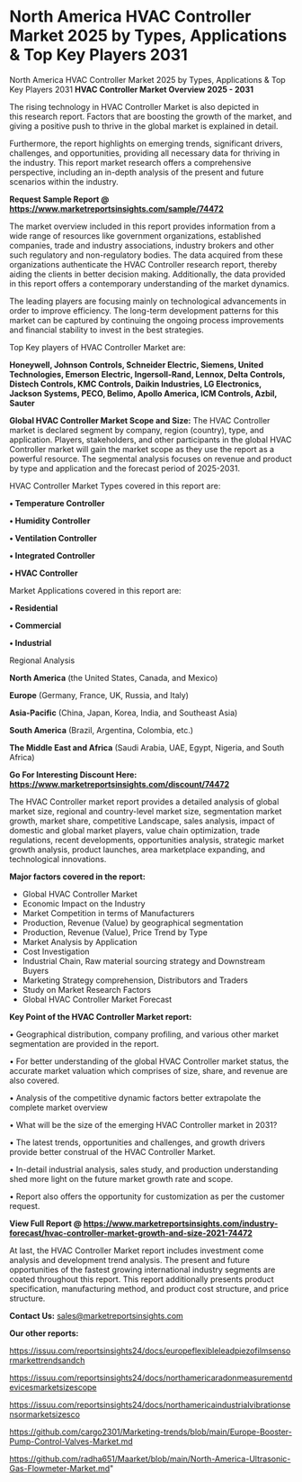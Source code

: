 # North America HVAC Controller Market 2025 by Types, Applications & Top Key Players 2031
North America HVAC Controller Market 2025 by Types, Applications & Top Key Players 2031
<Strong> HVAC Controller Market Overview 2025 - 2031</strong>

The rising technology in HVAC Controller Market is also depicted in this research report. Factors that are boosting the growth of the market, and giving a positive push to thrive in the global market is explained in detail.

Furthermore, the report highlights on emerging trends, significant drivers, challenges, and opportunities, providing all necessary data for thriving in the industry. This report market research offers a comprehensive perspective, including an in-depth analysis of the present and future scenarios within the industry.

<strong>Request Sample Report @ <a href=https://www.marketreportsinsights.com/sample/74472>https://www.marketreportsinsights.com/sample/74472</a></strong>

The market overview included in this report provides information from a wide range of resources like government organizations, established companies, trade and industry associations, industry brokers and other such regulatory and non-regulatory bodies. The data acquired from these organizations authenticate the HVAC Controller research report, thereby aiding the clients in better decision making. Additionally, the data provided in this report offers a contemporary understanding of the market dynamics.

The leading players are focusing mainly on technological advancements in order to improve efficiency. The long-term development patterns for this market can be captured by continuing the ongoing process improvements and financial stability to invest in the best strategies.

Top Key players of HVAC Controller Market are:

<strong>Honeywell, Johnson Controls, Schneider Electric, Siemens, United Technologies, Emerson Electric, Ingersoll-Rand, Lennox, Delta Controls, Distech Controls, KMC Controls, Daikin Industries, LG Electronics, Jackson Systems, PECO, Belimo, Apollo America, ICM Controls, Azbil, Sauter</strong>

<strong><b>Global HVAC Controller Market Scope and Size:</b></strong>
The HVAC Controller market is declared segment by company, region (country), type, and application. Players, stakeholders, and other participants in the global HVAC Controller market will gain the market scope as they use the report as a powerful resource. The segmental analysis focuses on revenue and product by type and application and the forecast period of 2025-2031.

HVAC Controller Market Types covered in this report are:

<strong>• Temperature Controller

• Humidity Controller

• Ventilation Controller

• Integrated Controller

• HVAC Controller</strong>

Market Applications covered in this report are:

<strong>• Residential

• Commercial

• Industrial</strong> 

Regional Analysis

<strong>North America</strong> (the United States, Canada, and Mexico)

<strong>Europe</strong> (Germany, France, UK, Russia, and Italy)

<strong>Asia-Pacific</strong> (China, Japan, Korea, India, and Southeast Asia)

<strong>South America</strong> (Brazil, Argentina, Colombia, etc.)

<strong>The Middle East and Africa</strong> (Saudi Arabia, UAE, Egypt, Nigeria, and South Africa)

<strong>Go For Interesting Discount Here: <a href=https://www.marketreportsinsights.com/discount/74472>https://www.marketreportsinsights.com/discount/74472</a></strong>

The HVAC Controller market report provides a detailed analysis of global market size, regional and country-level market size, segmentation market growth, market share, competitive Landscape, sales analysis, impact of domestic and global market players, value chain optimization, trade regulations, recent developments, opportunities analysis, strategic market growth analysis, product launches, area marketplace expanding, and technological innovations.

<strong><b>Major factors covered in the report:</b></strong>
<ul>
  <li>Global HVAC Controller Market </li>
  <li>Economic Impact on the Industry</li>
  <li>Market Competition in terms of Manufacturers</li>
  <li>Production, Revenue (Value) by geographical segmentation</li>
  <li>Production, Revenue (Value), Price Trend by Type</li>
  <li>Market Analysis by Application</li>
  <li>Cost Investigation</li>
  <li>Industrial Chain, Raw material sourcing strategy and Downstream Buyers</li>
  <li>Marketing Strategy comprehension, Distributors and Traders</li>
  <li>Study on Market Research Factors</li>
  <li>Global HVAC Controller Market Forecast</li>
</ul>

<strong><b>Key Point of the HVAC Controller Market report:</b></strong>

• Geographical distribution, company profiling, and various other market segmentation are provided in the report.

• For better understanding of the global HVAC Controller market status, the accurate market valuation which comprises of size, share, and revenue are also covered.

• Analysis of the competitive dynamic factors better extrapolate the complete market overview

• What will be the size of the emerging HVAC Controller market in 2031?

• The latest trends, opportunities and challenges, and growth drivers provide better construal of the HVAC Controller Market.

• In-detail industrial analysis, sales study, and production understanding shed more light on the future market growth rate and scope.

• Report also offers the opportunity for customization as per the customer request.

<strong><b>View Full Report @ <a href=https://www.marketreportsinsights.com/industry-forecast/hvac-controller-market-growth-and-size-2021-74472>https://www.marketreportsinsights.com/industry-forecast/hvac-controller-market-growth-and-size-2021-74472</a></b></strong>


At last, the HVAC Controller Market report includes investment come analysis and development trend analysis. The present and future opportunities of the fastest growing international industry segments are coated throughout this report. This report additionally presents product specification, manufacturing method, and product cost structure, and price structure.

<strong>Contact Us:</strong>
sales@marketreportsinsights.com

<strong>Our other reports:</strong>

<a href=https://issuu.com/reportsinsights24/docs/europeflexibleleadpiezofilmsensormarkettrendsandch>https://issuu.com/reportsinsights24/docs/europeflexibleleadpiezofilmsensormarkettrendsandch</a>

<a href=https://issuu.com/reportsinsights24/docs/northamericaradonmeasurementdevicesmarketsizescope>https://issuu.com/reportsinsights24/docs/northamericaradonmeasurementdevicesmarketsizescope</a>

<a href=https://issuu.com/reportsinsights24/docs/northamericaindustrialvibrationsensormarketsizesco>https://issuu.com/reportsinsights24/docs/northamericaindustrialvibrationsensormarketsizesco</a>

<a href=https://github.com/cargo2301/Marketing-trends/blob/main/Europe-Booster-Pump-Control-Valves-Market.md>https://github.com/cargo2301/Marketing-trends/blob/main/Europe-Booster-Pump-Control-Valves-Market.md</a>

<a href=https://github.com/radha651/Maarket/blob/main/North-America-Ultrasonic-Gas-Flowmeter-Market.md>https://github.com/radha651/Maarket/blob/main/North-America-Ultrasonic-Gas-Flowmeter-Market.md</a>"
